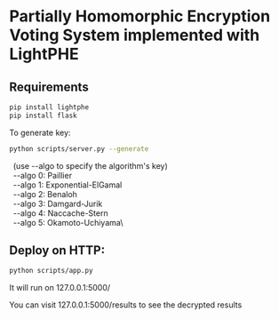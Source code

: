 # Partially Homomorphic Encryption Voting System implemented with LightPHE

## Requirements
```bash
pip install lightphe
pip install flask
```
To generate key:
```bash
python scripts/server.py --generate
```
&ensp;(use --algo to specify the algorithm's key)\
&ensp;--algo 0: Paillier\
&ensp;--algo 1: Exponential-ElGamal\
&ensp;--algo 2: Benaloh\
&ensp;--algo 3: Damgard-Jurik\
&ensp;--algo 4: Naccache-Stern\
&ensp;--algo 5: Okamoto-Uchiyama\

## Deploy on HTTP:
```bash
python scripts/app.py
```
It will run on 127.0.0.1:5000/

You can visit 127.0.0.1:5000/results to see the decrypted results

